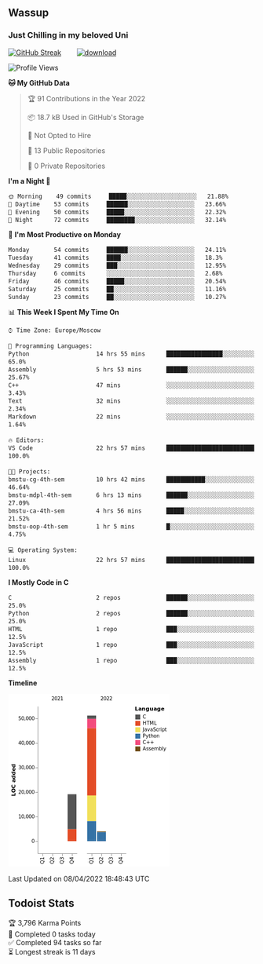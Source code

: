 ## Wassup 
### Just Chilling in my beloved Uni 

<!--
-->

[![GitHub Streak](http://github-readme-streak-stats.herokuapp.com?user=archeoss&theme=shades-of-purple&hide_border=true&date_format=j%20M%5B%20Y%5D)](https://git.io/streak-stats)&nbsp;&nbsp;&nbsp;&nbsp;&nbsp;&nbsp;&nbsp;&nbsp;[![download](https://user-images.githubusercontent.com/68448737/147796309-d8b65b1d-4dde-40d9-b03a-2b42aaa6cd43.jpeg)
](https://bmstu.ru/)

<!--START_SECTION:waka-->
![Profile Views](http://img.shields.io/badge/Profile%20Views-2-blue)

**🐱 My GitHub Data** 

> 🏆 91 Contributions in the Year 2022
 > 
> 📦 18.7 kB Used in GitHub's Storage 
 > 
> 🚫 Not Opted to Hire
 > 
> 📜 13 Public Repositories 
 > 
> 🔑 0 Private Repositories  
 > 
**I'm a Night 🦉** 

```text
🌞 Morning    49 commits     █████░░░░░░░░░░░░░░░░░░░░   21.88% 
🌆 Daytime    53 commits     ██████░░░░░░░░░░░░░░░░░░░   23.66% 
🌃 Evening    50 commits     █████░░░░░░░░░░░░░░░░░░░░   22.32% 
🌙 Night      72 commits     ████████░░░░░░░░░░░░░░░░░   32.14%

```
📅 **I'm Most Productive on Monday** 

```text
Monday       54 commits     ██████░░░░░░░░░░░░░░░░░░░   24.11% 
Tuesday      41 commits     ████░░░░░░░░░░░░░░░░░░░░░   18.3% 
Wednesday    29 commits     ███░░░░░░░░░░░░░░░░░░░░░░   12.95% 
Thursday     6 commits      ░░░░░░░░░░░░░░░░░░░░░░░░░   2.68% 
Friday       46 commits     █████░░░░░░░░░░░░░░░░░░░░   20.54% 
Saturday     25 commits     ██░░░░░░░░░░░░░░░░░░░░░░░   11.16% 
Sunday       23 commits     ██░░░░░░░░░░░░░░░░░░░░░░░   10.27%

```


📊 **This Week I Spent My Time On** 

```text
⌚︎ Time Zone: Europe/Moscow

💬 Programming Languages: 
Python                   14 hrs 55 mins      ████████████████░░░░░░░░░   65.0% 
Assembly                 5 hrs 53 mins       ██████░░░░░░░░░░░░░░░░░░░   25.67% 
C++                      47 mins             ░░░░░░░░░░░░░░░░░░░░░░░░░   3.43% 
Text                     32 mins             ░░░░░░░░░░░░░░░░░░░░░░░░░   2.34% 
Markdown                 22 mins             ░░░░░░░░░░░░░░░░░░░░░░░░░   1.64%

🔥 Editors: 
VS Code                  22 hrs 57 mins      █████████████████████████   100.0%

🐱‍💻 Projects: 
bmstu-cg-4th-sem         10 hrs 42 mins      ███████████░░░░░░░░░░░░░░   46.64% 
bmstu-mdpl-4th-sem       6 hrs 13 mins       ██████░░░░░░░░░░░░░░░░░░░   27.09% 
bmstu-ca-4th-sem         4 hrs 56 mins       █████░░░░░░░░░░░░░░░░░░░░   21.52% 
bmstu-oop-4th-sem        1 hr 5 mins         █░░░░░░░░░░░░░░░░░░░░░░░░   4.75%

💻 Operating System: 
Linux                    22 hrs 57 mins      █████████████████████████   100.0%

```

**I Mostly Code in C** 

```text
C                        2 repos             ██████░░░░░░░░░░░░░░░░░░░   25.0% 
Python                   2 repos             ██████░░░░░░░░░░░░░░░░░░░   25.0% 
HTML                     1 repo              ███░░░░░░░░░░░░░░░░░░░░░░   12.5% 
JavaScript               1 repo              ███░░░░░░░░░░░░░░░░░░░░░░   12.5% 
Assembly                 1 repo              ███░░░░░░░░░░░░░░░░░░░░░░   12.5%

```


**Timeline**

![Chart not found](https://raw.githubusercontent.com/archeoss/archeoss/master/charts/bar_graph.png) 


 Last Updated on 08/04/2022 18:48:43 UTC
<!--END_SECTION:waka-->

## Todoist Stats

<!-- TODO-IST:START -->
🏆  3,796 Karma Points           
🌸  Completed 0 tasks today           
✅  Completed 94 tasks so far           
⏳  Longest streak is 11 days
<!-- TODO-IST:END -->
